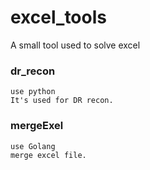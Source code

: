 # excel_tools
A small tool used to solve excel

### dr_recon
```
use python
It's used for DR recon.
```

### mergeExel
```
use Golang
merge excel file.
```
